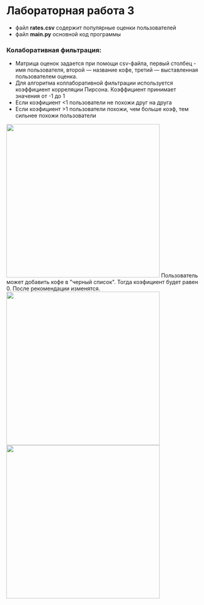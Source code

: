 


# Лабораторная работа 3

 - файл **rates.csv** содержит популярные оценки пользователей 
 - файл **main.py** основной код программы

### Колаборативная фильтрация:
* Матрица оценок задается при помощи csv-файла,     первый столбец - имя пользователя,     второй — название кофе,     третий — выставленная пользователем оценка. 
* Для алгоритма коллаборативной фильтрации используется коэффициент корреляции Пирсона. Коэффициент принимает значения от -1 до 1   
* Если коэфициент <1 пользователи не похожи друг на друга    
* Если коэфициент >1 пользователи похожи, чем больше коэф, тем сильнее похожи пользователи   



<img src="https://i.ibb.co/gV3pD8b/image.png" width="400" />
Пользователь может добавить кофе в "черный список". Тогда коэфициент будет равен 0. После рекомендации изменятся.
<img src="https://i.ibb.co/wr70MJz/image.png" width="400" />
<img src="https://i.ibb.co/VWZ5nRL/image.png" width="400" />

